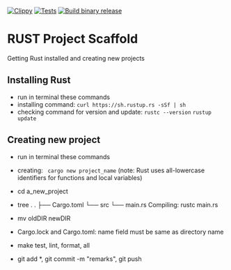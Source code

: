 [![Clippy](https://github.com/opgan/rust-practice/actions/workflows/lint.yml/badge.svg)](https://github.com/opgan/rust-practice/actions/workflows/lint.yml)
[![Tests](https://github.com/opgan/rust-practice/actions/workflows/main.yml/badge.svg)](https://github.com/opgan/rust-practice/actions/workflows/main.yml)
[![Build binary release](https://github.com/opgan/rust-practice/actions/workflows/release.yml/badge.svg)](https://github.com/opgan/rust-practice/actions/workflows/release.yml)

# RUST Project Scaffold
Getting Rust installed and creating new projects

##  Installing Rust
* run in terminal these commands
* installing command: ``` curl https://sh.rustup.rs -sSf | sh ```
* checking command for version and update: ``` rustc --version ``` ``` rustup update ```

## Creating new project
* run in terminal these commands
* creating: ``` cargo new project_name``` (note: Rust uses all-lowercase identifiers for functions and local variables)
* cd a_new_project
* tree .
.
├── Cargo.toml
└── src
    └── main.rs
Compiling:
rustc main.rs

* mv oldDIR newDIR
* Cargo.lock and Cargo.toml: name field must be same as directory name
* make test, lint, format, all
* git add *, git commit -m "remarks", git push


